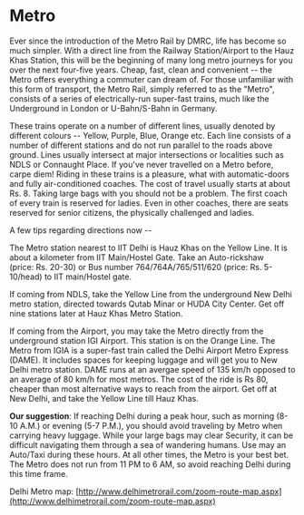 # Metro

Ever since the introduction of the Metro Rail by DMRC, life has become so much simpler. With a direct line from the Railway Station/Airport to the Hauz Khas Station, this will be the beginning of many long metro journeys for you over the next four-five years. Cheap, fast, clean and convenient -- the Metro offers everything a commuter can dream of. For those unfamiliar with this form of transport, the Metro Rail, simply referred to as the "Metro", consists of a series of electrically-run super-fast trains, much like the Underground in London or U-Bahn/S-Bahn in Germany.

These trains operate on a number of different lines, usually denoted by different colours -- Yellow, Purple, Blue, Orange etc. Each line consists of a number of different stations and do not run parallel to the roads above ground. Lines usually intersect at major intersections or localities such as NDLS or Connaught Place. If you've never travelled on a Metro before, carpe diem! Riding in these trains is a pleasure, what with automatic-doors and fully air-conditioned coaches. The cost of travel usually starts at about Rs. 8. Taking large bags with you should not be a problem. The first coach of every train is reserved for ladies. Even in other coaches, there are seats reserved for senior citizens, the physically challenged and ladies.

A few tips regarding directions now --

The Metro station nearest to IIT Delhi is Hauz Khas on the Yellow Line. It is about a kilometer from IIT Main/Hostel Gate. Take an Auto-rickshaw (price: Rs. 20-30) or Bus number 764/764A/765/511/620 (price: Rs. 5-10/head) to IIT main/Hostel gate. 

If coming from NDLS, take the Yellow Line from the underground New Delhi metro station, directed towards Qutab Minar or HUDA City Center. Get off nine stations later at Hauz Khas Metro Station.

If coming from the Airport, you may take the Metro directly from the underground station IGI Airport. This station is on the Orange Line. The Metro from IGIA is a super-fast train called the Delhi Airport Metro Express (DAME). It includes spaces for keeping luggage and will get you to New Delhi metro station. DAME runs at an avergae speed of 135 km/h opposed to an average of 80 km/h for most metros. The cost of the ride is Rs 80, cheaper than most alternative ways to reach from the airport. Get off at New Delhi, and take the Yellow Line till Hauz Khas.

**Our suggestion**: If reaching Delhi during a peak hour, such as morning (8-10 A.M.) or evening (5-7 P.M.), you should avoid traveling by Metro when carrying heavy luggage. While your large bags may clear Security, it can be difficult navigating them through a sea of wandering humans. Use may an Auto/Taxi during these hours. At all other times, the Metro is your best bet. The Metro does not run from 11 PM to 6 AM, so avoid reaching Delhi during this time frame.

Delhi Metro map: [http://www.delhimetrorail.com/zoom-route-map.aspx](http://www.delhimetrorail.com/zoom-route-map.aspx)
